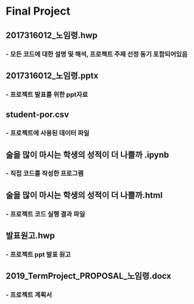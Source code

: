 # Final Project

## 2017316012_노임령.hwp

### - 모든 코드에 대한 설명 및 해석, 프로젝트 주제 선정 동기 포함되어있음

## 2017316012_노임령.pptx

### - 프로젝트 발표를 위한 ppt자료

## student-por.csv

### - 프로젝트에 사용된 데이터 파일

## 술을 많이 마시는 학생의 성적이 더 나쁠까 .ipynb

### - 직접 코드를 작성한 프로그램

## 술을 많이 마시는 학생의 성적이 더 나쁠까.html

### - 프로젝트 코드 실행 결과 파일

## 발표원고.hwp

### - 프로젝트 ppt 발표 원고

## 2019_TermProject_PROPOSAL_노임령.docx

### - 프로젝트 계획서
